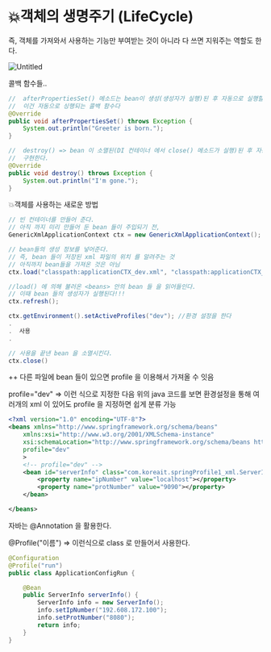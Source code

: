 # 💥객체의 생명주기 (LifeCycle)

즉, 객체를 가져와서 사용하는 기능만 부여받는 것이 아니라 다 쓰면 지워주는 역할도 한다. 

![Untitled](%F0%9F%92%A5%E1%84%80%E1%85%A2%E1%86%A8%E1%84%8E%E1%85%A6%E1%84%8B%E1%85%B4%20%E1%84%89%E1%85%A2%E1%86%BC%E1%84%86%E1%85%A7%E1%86%BC%E1%84%8C%E1%85%AE%E1%84%80%E1%85%B5%20(LifeCycle)%20217f4f4686bc4605a0f57b5fb914b18c/Untitled.png)

콜백 함수들..

```java
//	afterPropertiesSet() 메소드는 bean이 생성(생성자가 실행)된 후 자동으로 실행할 내용을 구현한다.
//	이건 자동으로 싱행되는 콜백 함수다
@Override
public void afterPropertiesSet() throws Exception {
    System.out.println("Greeter is born.");
}

//	destroy() => bean 이 소멸된(DI 컨테이너 에서 close() 메소드가 실행)된 후 자동으로 실행될 내용을
//	구현한다.
@Override
public void destroy() throws Exception {
    System.out.println("I'm gone.");
}
```

💥객체를 사용하는 새로운 방법

```java
// 빈 컨테이너를 만들어 준다.
// 아직 까지 미리 만들어 둔 bean 들이 주입되기 전,
GenericXmlApplicationContext ctx = new GenericXmlApplicationContext(); 

// bean들의 생성 정보를 넣어준다. 
// 즉, bean 들이 저장된 xml 파일의 위치 를 알려주는 것
// 아직까지 bean들을 가져온 것은 아님
ctx.load("classpath:applicationCTX_dev.xml", "classpath:applicationCTX_run.xml"); // 빈 생성

//load() 에 의해 불러온 <beans> 안의 bean 들 을 읽어들인다.
// 이때 bean 들의 생성자가 실행된다!!!
ctx.refresh();

ctx.getEnvironment().setActiveProfiles("dev"); //환경 설정을 한다
.
.  사용
.

// 사용을 끝낸 bean 을 소멸시킨다.
ctx.close()
```

++ 다른 파일에 bean 들이 있으면 profile 을 이용해서 가져올 수 잇음

profile="dev" ⇒ 이런 식으로 지정한 다음 위의 java 코드를 보면 환경설정을 통해 여러개의 xml 이 있어도 profile 을 지정하면 쉽게 분류 가능

```xml
<?xml version="1.0" encoding="UTF-8"?>
<beans xmlns="http://www.springframework.org/schema/beans"
	xmlns:xsi="http://www.w3.org/2001/XMLSchema-instance"
	xsi:schemaLocation="http://www.springframework.org/schema/beans http://www.springframework.org/schema/beans/spring-beans.xsd"
	profile="dev"
	>
	<!-- profile="dev" -->
	<bean id="serverInfo" class="com.koreait.springProfile1_xml.ServerInfo">
		<property name="ipNumber" value="localhost"></property>
		<property name="protNumber" value="9090"></property>
	</bean>

</beans>
```

자바는 @Annotation 을 활용한다.

@Profile("이름") ⇒ 이런식으로 class 로 만들어서 사용한다.

```java
@Configuration
@Profile("run")
public class ApplicationConfigRun {

	@Bean
	public ServerInfo serverInfo() {
		ServerInfo info = new ServerInfo();
		info.setIpNumber("192.608.172.100");
		info.setProtNumber("8080");
		return info;
	}
}
```
